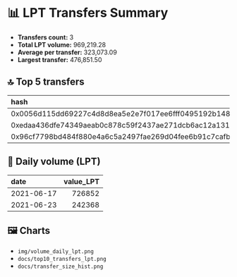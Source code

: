 # 📊 LPT Transfers Summary

- **Transfers count:** 3
- **Total LPT volume:** 969,219.28
- **Average per transfer:** 323,073.09
- **Largest transfer:** 476,851.50

## 🔝 Top 5 transfers

| hash                                                               | from                                       | to                                         |   value_LPT |
|:-------------------------------------------------------------------|:-------------------------------------------|:-------------------------------------------|------------:|
| 0x0056d115dd69227c4d8d8ea5e2e7f017ee6fff0495192b148b4b484e67d2c676 | 0x28c6c06298d514db089934071355e5743bf21d60 | 0xf977814e90da44bfa03b6295a0616a897441acec |      476852 |
| 0xedaa436dfe74349aeab0c878c59f2437ae271dcb6ac12a1315760225ccf5a28a | 0xf977814e90da44bfa03b6295a0616a897441acec | 0x505f8c2ee81f1c6fa0d88e918ef0491222e05818 |      250000 |
| 0x96cf7798bd484f880e4a6c5a2497fae269d04fee6b91c7cafba189c528ae38ef | 0x28c6c06298d514db089934071355e5743bf21d60 | 0xf977814e90da44bfa03b6295a0616a897441acec |      242368 |

## 📆 Daily volume (LPT)

| date       |   value_LPT |
|:-----------|------------:|
| 2021-06-17 |      726852 |
| 2021-06-23 |      242368 |

## 🖼️ Charts

- `img/volume_daily_lpt.png`
- `docs/top10_transfers_lpt.png`
- `docs/transfer_size_hist.png`